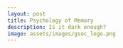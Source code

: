 ```yaml
---
layout: post
title: Psychology of Memory
description: Is it dark enough?
image: assets/images/gsoc_logo.png 
---
```



